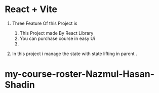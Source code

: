 # React + Vite

1. Three Feature Of this Project is 
    1. This Project made By React Library 
    2. You can purchase course in easy  Ui
    3. 

2.  In this project i manage the state with state lifting in parent .



# my-course-roster-Nazmul-Hasan-Shadin
